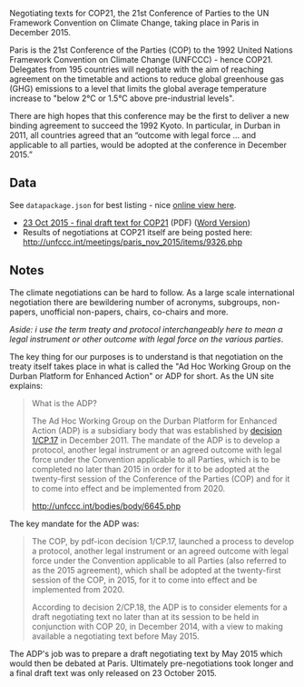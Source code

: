 Negotiating texts for COP21, the 21st Conference of Parties to the UN Framework Convention on Climate Change, taking place in Paris in December 2015.

Paris is the 21st Conference of the Parties (COP) to the 1992 United Nations Framework Convention on Climate Change (UNFCCC) - hence COP21. Delegates from 195 countries will negotiate with the aim of reaching agreement on the timetable and actions to reduce global greenhouse gas (GHG) emissions to a level that limits the global average temperature increase to "below 2°C or 1.5°C above pre-industrial levels".  

There are high hopes that this conference may be the first to deliver a new binding agreement to succeed the 1992 Kyoto. In particular, in Durban in 2011, all countries agreed that an “outcome with legal force ... and applicable to all parties, would be adopted at the conference in December 2015.”

## Data

See `datapackage.json` for best listing - nice [online view here][online].

* [23 Oct 2015 - final draft text for COP21][23oct] (PDF) ([Word Version][23octword])
* Results of negotiations at COP21 itself are being posted here: http://unfccc.int/meetings/paris_nov_2015/items/9326.php

[23oct]: http://unfccc.int/resource/docs/2015/adp2/eng/11infnot.pdf
[23octword]: https://unfccc.int/files/bodies/awg/application/vnd.openxmlformats-officedocument.wordprocessingml.document/ws_1_and_2_2330_.docx
[online]: http://data.okfn.org/tools/view?url=https%3A%2F%2Fgithub.com%2Fokfn%2Fcop21#data

## Notes

The climate negotiations can be hard to follow. As a large scale international
negotiation there are bewildering number of acronyms, subgroups, non-papers,
unofficial non-papers, chairs, co-chairs and more.

*Aside: i use the term treaty and protocol interchangeably here to mean a legal
instrument or other outcome with legal force on the various parties*.

The key thing for our purposes is to understand is that negotiation on the
treaty itself takes place in what is called the "Ad Hoc Working Group on the
Durban Platform for Enhanced Action" or ADP for short. As the UN site explains:

> What is the ADP?
>
> The Ad Hoc Working Group on the Durban Platform for Enhanced Action (ADP) is
> a subsidiary body that was established by [decision
> 1/CP.17](http://unfccc.int/resource/docs/2011/cop17/eng/09a01.pdf#page=2) in
> December 2011. The mandate of the ADP is to develop a protocol, another legal
> instrument or an agreed outcome with legal force under the Convention
> applicable to all Parties, which is to be completed no later than 2015 in
> order for it to be adopted at the twenty-first session of the Conference of
> the Parties (COP) and for it to come into effect and be implemented from
> 2020.
>
> http://unfccc.int/bodies/body/6645.php

The key mandate for the ADP was:

> The COP, by pdf-icon decision 1/CP.17, launched a process to develop a
> protocol, another legal instrument or an agreed outcome with legal force
> under the Convention applicable to all Parties (also referred to as the 2015
> agreement), which shall be adopted at the twenty-first session of the COP, in
> 2015, for it to come into effect and be implemented from 2020.
> 
> According to decision 2/CP.18, the ADP is to consider elements for a draft
> negotiating text no later than at its session to be held in conjunction with
> COP 20, in December 2014, with a view to making available a negotiating text
> before May 2015. 

The ADP's job was to prepare a draft negotiating text by May 2015 which would
then be debated at Paris. Ultimately pre-negotiations took longer and a final
draft text was only released on 23 October 2015.

